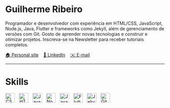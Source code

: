 # Guilherme Ribeiro


Programador e desenvolvedor com experiência em HTML/CSS, JavaScript, Node.js, Java, Flutter e frameworks como Jekyll, além de gerenciamento de versões com Git. Gosto de aprender novas tecnologias e construir e otimizar projetos. Inscreva-se na Newsletter para receber tutoriais completos.

<p align="left">
    <a href="https://devgbr86.github.io/profile/">🏠 Personal site</a> &nbsp;&nbsp;
    <a href="https://www.linkedin.com/in/devgbr/">💼 LinkedIn</a> &nbsp;&nbsp;
    <a href="mailto:topverbs@gmail.com">✉️ E-mail</a>
</p>

---

# Skills

<img 
    align="left" 
    alt="CSS" 
    title="CSS" 
    width="30px" 
    style="padding-right: 10px;" 
    src="https://cdn.jsdelivr.net/gh/devicons/devicon/icons/css3/css3-original.svg" 
/>
<img 
    align="left" 
    alt="HTML" 
    title="HTML" 
    width="30px" 
    style="padding-right: 10px;" 
    src="https://cdn.jsdelivr.net/gh/devicons/devicon/icons/html5/html5-original.svg" 
/>
<img align="left" alt="JavaScript" title="JavaScript" width="30px" style="padding-right: 10px;" src="https://cdn.jsdelivr.net/gh/devicons/devicon/icons/javascript/javascript-original.svg" />
<img align="left" alt="Node.js" title="Node.js" width="30px" style="padding-right: 10px;" src="https://cdn.jsdelivr.net/gh/devicons/devicon/icons/nodejs/nodejs-original.svg" />
<img align="left" alt="Java" title="Java" width="30px" style="padding-right: 10px;" src="https://cdn.jsdelivr.net/gh/devicons/devicon/icons/java/java-original.svg" />
<img align="left" alt="Flutter" title="Flutter" width="30px" style="padding-right: 10px;" src="https://cdn.jsdelivr.net/gh/devicons/devicon/icons/flutter/flutter-original.svg" />
<img align="left" alt="Jekyll" title="Jekyll" width="30px" style="padding-right: 10px;" src="https://cdn.jsdelivr.net/gh/devicons/devicon/icons/jekyll/jekyll-original.svg" />
<img align="left" alt="Git" title="Git" width="30px" style="padding-right: 10px;" src="https://cdn.jsdelivr.net/gh/devicons/devicon/icons/git/git-original.svg" />

<br/>
